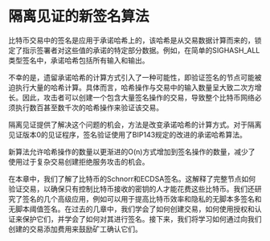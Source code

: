 # 隔离见证的新签名算法

 比特币交易中的签名是应用于承诺哈希上的，该哈希是从交易数据计算而来的，锁定了指示签署者对这些值的承诺的特定部分数据。例如，在简单的SIGHASH\_ALL类型签名中，承诺哈希包括所有输入和输出。

不幸的是，遗留承诺哈希的计算方式引入了一种可能性，即验证签名的节点可能被迫执行大量的哈希计算。具体而言，哈希操作与交易中的输入数量呈大致二次方增长。因此，攻击者可以创建一个包含大量签名操作的交易，导致整个比特币网络必须执行数百甚至数千次的哈希操作来验证该交易。

隔离见证提供了解决这个问题的机会，方法是改变承诺哈希的计算方式。对于隔离见证版本0的见证程序，签名验证使用了BIP143规定的改进的承诺哈希算法。

新算法允许哈希操作的数量以更渐进的O(n)方式增加到签名操作的数量，减少了使用过于复杂交易创建拒绝服务攻击的机会。

在本章中，我们了解了比特币的Schnorr和ECDSA签名。这解释了完整节点如何验证交易，以确保只有控制比特币接收的密钥的人才能花费这些比特币。我们还研究了签名的几个高级应用，例如可以用于提高比特币效率和隐私的无脚本多签名和无脚本阈值签名。在过去的几章中，我们学会了如何创建交易，如何使用授权和认证来保护它们，并学会了如何对其进行签名。接下来，我们将学习如何通过向我们创建的交易添加费用来鼓励矿工确认它们。
